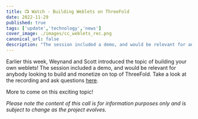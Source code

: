 ```yaml
---
title: 📺 Watch - Building Weblets on ThreeFold
date: 2022-11-29
published: true
tags: ['update','technology','news']
cover_image: ./images/cc_weblets_rec.png
canonical_url: false
description: "The session included a demo, and would be relevant for anybody looking to build and monetize on top of ThreeFold."
---
```


Earlier this week, Weynand and Scott introduced the topic of building your own weblets! The session included a demo, and would be relevant for anybody looking to build and monetize on top of ThreeFold. Take a look at the recording and ask questions [here](https://forum.threefold.io/t/building-your-own-weblets-community-call-recording/3553).

More to come on this exciting topic!

_Please note the content of this call is for information purposes only and is subject to change as the project evolves._